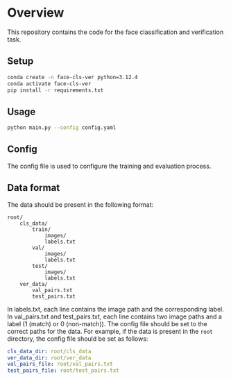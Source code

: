# Overview

This repository contains the code for the face classification and verification task.

## Setup

```bash
conda create -n face-cls-ver python=3.12.4
conda activate face-cls-ver
pip install -r requirements.txt
```

## Usage

```bash
python main.py --config config.yaml
```

## Config

The config file is used to configure the training and evaluation process.

## Data format

The data should be present in the following format:

```
root/
    cls_data/
        train/
            images/
            labels.txt
        val/
            images/
            labels.txt
        test/
            images/
            labels.txt
    ver_data/
        val_pairs.txt
        test_pairs.txt
```

In labels.txt, each line contains the image path and the corresponding label.
In val_pairs.txt and test_pairs.txt, each line contains two image paths and a label (1 (match) or 0 (non-match)).
The config file should be set to the correct paths for the data. For example, if the data is present in the `root` directory, the config file should be set as follows:

```yaml
cls_data_dir: root/cls_data
ver_data_dir: root/ver_data
val_pairs_file: root/val_pairs.txt
test_pairs_file: root/test_pairs.txt
```
